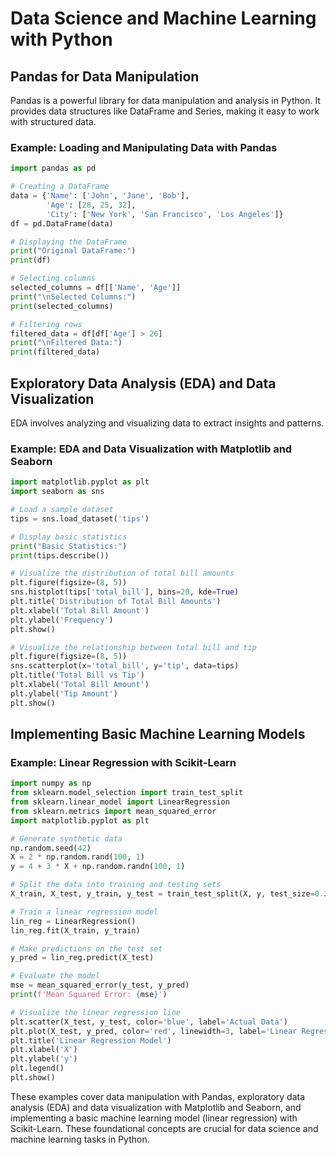 # Data Science and Machine Learning with Python

## Pandas for Data Manipulation

Pandas is a powerful library for data manipulation and analysis in Python. It provides data structures like DataFrame and Series, making it easy to work with structured data.

### Example: Loading and Manipulating Data with Pandas

```python
import pandas as pd

# Creating a DataFrame
data = {'Name': ['John', 'Jane', 'Bob'],
        'Age': [28, 25, 32],
        'City': ['New York', 'San Francisco', 'Los Angeles']}
df = pd.DataFrame(data)

# Displaying the DataFrame
print("Original DataFrame:")
print(df)

# Selecting columns
selected_columns = df[['Name', 'Age']]
print("\nSelected Columns:")
print(selected_columns)

# Filtering rows
filtered_data = df[df['Age'] > 26]
print("\nFiltered Data:")
print(filtered_data)
```

## Exploratory Data Analysis (EDA) and Data Visualization

EDA involves analyzing and visualizing data to extract insights and patterns.

### Example: EDA and Data Visualization with Matplotlib and Seaborn

```python
import matplotlib.pyplot as plt
import seaborn as sns

# Load a sample dataset
tips = sns.load_dataset('tips')

# Display basic statistics
print("Basic Statistics:")
print(tips.describe())

# Visualize the distribution of total bill amounts
plt.figure(figsize=(8, 5))
sns.histplot(tips['total_bill'], bins=20, kde=True)
plt.title('Distribution of Total Bill Amounts')
plt.xlabel('Total Bill Amount')
plt.ylabel('Frequency')
plt.show()

# Visualize the relationship between total bill and tip
plt.figure(figsize=(8, 5))
sns.scatterplot(x='total_bill', y='tip', data=tips)
plt.title('Total Bill vs Tip')
plt.xlabel('Total Bill Amount')
plt.ylabel('Tip Amount')
plt.show()
```

## Implementing Basic Machine Learning Models

### Example: Linear Regression with Scikit-Learn

```python
import numpy as np
from sklearn.model_selection import train_test_split
from sklearn.linear_model import LinearRegression
from sklearn.metrics import mean_squared_error
import matplotlib.pyplot as plt

# Generate synthetic data
np.random.seed(42)
X = 2 * np.random.rand(100, 1)
y = 4 + 3 * X + np.random.randn(100, 1)

# Split the data into training and testing sets
X_train, X_test, y_train, y_test = train_test_split(X, y, test_size=0.2, random_state=42)

# Train a linear regression model
lin_reg = LinearRegression()
lin_reg.fit(X_train, y_train)

# Make predictions on the test set
y_pred = lin_reg.predict(X_test)

# Evaluate the model
mse = mean_squared_error(y_test, y_pred)
print(f'Mean Squared Error: {mse}')

# Visualize the linear regression line
plt.scatter(X_test, y_test, color='blue', label='Actual Data')
plt.plot(X_test, y_pred, color='red', linewidth=3, label='Linear Regression Model')
plt.title('Linear Regression Model')
plt.xlabel('X')
plt.ylabel('y')
plt.legend()
plt.show()
```

These examples cover data manipulation with Pandas, exploratory data analysis (EDA) and data visualization with Matplotlib and Seaborn, and implementing a basic machine learning model (linear regression) with Scikit-Learn. These foundational concepts are crucial for data science and machine learning tasks in Python.